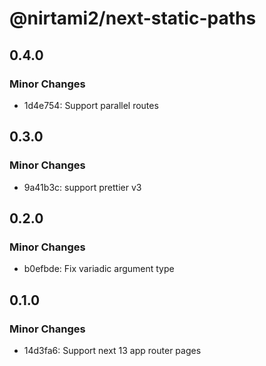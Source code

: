 # @nirtami2/next-static-paths

## 0.4.0

### Minor Changes

- 1d4e754: Support parallel routes

## 0.3.0

### Minor Changes

- 9a41b3c: support prettier v3

## 0.2.0

### Minor Changes

- b0efbde: Fix variadic argument type

## 0.1.0

### Minor Changes

- 14d3fa6: Support next 13 app router pages
